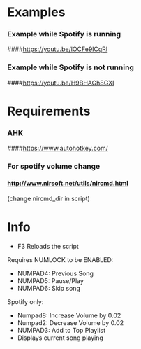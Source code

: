 # Examples
### Example while Spotify is running
####https://youtu.be/lOCFe9lCqRI

### Example while Spotify is not running
####https://youtu.be/H9BHAGh8GXI

# Requirements
### AHK
####https://www.autohotkey.com/
### For spotify volume change
#### http://www.nirsoft.net/utils/nircmd.html
(change nircmd_dir in script)
# 


# Info
- F3 Reloads the script

Requires NUMLOCK to be ENABLED:
- NUMPAD4: Previous Song
- NUMPAD5: Pause/Play
- NUMPAD6: Skip song

Spotify only:
- Numpad8: Increase Volume by 0.02
- Numpad2: Decrease Volume by 0.02
- NUMPAD3: Add to Top Playlist
- Displays current song playing
